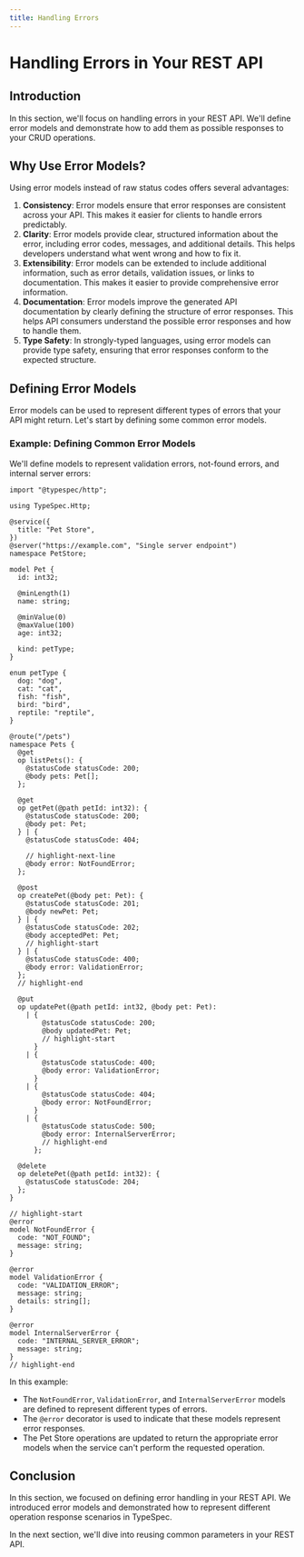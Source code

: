 ```yaml
---
title: Handling Errors
---
```


# Handling Errors in Your REST API

## Introduction

In this section, we'll focus on handling errors in your REST API. We'll define error models and demonstrate how to add them as possible responses to your CRUD operations.

## Why Use Error Models?

Using error models instead of raw status codes offers several advantages:

1. **Consistency**: Error models ensure that error responses are consistent across your API. This makes it easier for clients to handle errors predictably.
2. **Clarity**: Error models provide clear, structured information about the error, including error codes, messages, and additional details. This helps developers understand what went wrong and how to fix it.
3. **Extensibility**: Error models can be extended to include additional information, such as error details, validation issues, or links to documentation. This makes it easier to provide comprehensive error information.
4. **Documentation**: Error models improve the generated API documentation by clearly defining the structure of error responses. This helps API consumers understand the possible error responses and how to handle them.
5. **Type Safety**: In strongly-typed languages, using error models can provide type safety, ensuring that error responses conform to the expected structure.

## Defining Error Models

Error models can be used to represent different types of errors that your API might return. Let's start by defining some common error models.

### Example: Defining Common Error Models

We'll define models to represent validation errors, not-found errors, and internal server errors:

```tsp tryit="{"emit": ["@typespec/openapi3"]}"
import "@typespec/http";

using TypeSpec.Http;

@service({
  title: "Pet Store",
})
@server("https://example.com", "Single server endpoint")
namespace PetStore;

model Pet {
  id: int32;

  @minLength(1)
  name: string;

  @minValue(0)
  @maxValue(100)
  age: int32;

  kind: petType;
}

enum petType {
  dog: "dog",
  cat: "cat",
  fish: "fish",
  bird: "bird",
  reptile: "reptile",
}

@route("/pets")
namespace Pets {
  @get
  op listPets(): {
    @statusCode statusCode: 200;
    @body pets: Pet[];
  };

  @get
  op getPet(@path petId: int32): {
    @statusCode statusCode: 200;
    @body pet: Pet;
  } | {
    @statusCode statusCode: 404;

    // highlight-next-line
    @body error: NotFoundError;
  };

  @post
  op createPet(@body pet: Pet): {
    @statusCode statusCode: 201;
    @body newPet: Pet;
  } | {
    @statusCode statusCode: 202;
    @body acceptedPet: Pet;
    // highlight-start
  } | {
    @statusCode statusCode: 400;
    @body error: ValidationError;
  };
  // highlight-end

  @put
  op updatePet(@path petId: int32, @body pet: Pet):
    | {
        @statusCode statusCode: 200;
        @body updatedPet: Pet;
        // highlight-start
      }
    | {
        @statusCode statusCode: 400;
        @body error: ValidationError;
      }
    | {
        @statusCode statusCode: 404;
        @body error: NotFoundError;
      }
    | {
        @statusCode statusCode: 500;
        @body error: InternalServerError;
        // highlight-end
      };

  @delete
  op deletePet(@path petId: int32): {
    @statusCode statusCode: 204;
  };
}

// highlight-start
@error
model NotFoundError {
  code: "NOT_FOUND";
  message: string;
}

@error
model ValidationError {
  code: "VALIDATION_ERROR";
  message: string;
  details: string[];
}

@error
model InternalServerError {
  code: "INTERNAL_SERVER_ERROR";
  message: string;
}
// highlight-end
```

In this example:

- The `NotFoundError`, `ValidationError`, and `InternalServerError` models are defined to represent different types of errors.
- The `@error` decorator is used to indicate that these models represent error responses.
- The Pet Store operations are updated to return the appropriate error models when the service can't perform the requested operation.

## Conclusion

In this section, we focused on defining error handling in your REST API. We introduced error models and demonstrated how to represent different operation response scenarios in TypeSpec.

In the next section, we'll dive into reusing common parameters in your REST API.
